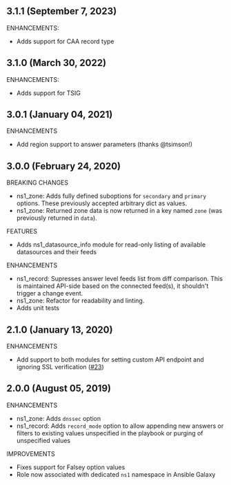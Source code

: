 ## 3.1.1 (September 7, 2023)
ENHANCEMENTS:
* Adds support for CAA record type

## 3.1.0 (March 30, 2022)
ENHANCEMENTS:
* Adds support for TSIG

## 3.0.1 (January 04, 2021)

ENHANCEMENTS
* Add region support to answer parameters (thanks @tsimson!)

## 3.0.0 (February 24, 2020)

BREAKING CHANGES
* ns1_zone: Adds fully defined suboptions for `secondary` and `primary` options. These previously accepted arbitrary dict as values.
* ns1_zone: Returned zone data is now returned in a key named `zone` (was previously returned in `data`).

FEATURES
* Adds ns1_datasource_info module for read-only listing of available datasources and their feeds

ENHANCEMENTS
* ns1_record: Supresses answer level feeds list from diff comparison. This is maintained API-side based on the connected feed(s), it shouldn't trigger a change event.
* ns1_zone: Refactor for readability and linting.
* Adds unit tests

## 2.1.0 (January 13, 2020)

ENHANCEMENTS
* Add support to both modules for setting custom API endpoint and ignoring SSL verification ([#23](https://github.com/ns1/ns1-ansible-modules/pull/23))

## 2.0.0 (August 05, 2019)

ENHANCEMENTS
* ns1_zone: Adds `dnssec` option
* ns1_record: Adds `record_mode` option to allow appending new answers or filters to existing values unspecified in the playbook or purging of unspecified values

IMPROVEMENTS
* Fixes support for Falsey option values
* Role now associated with dedicated `ns1` namespace in Ansible Galaxy
